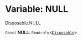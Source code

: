 # Variable: NULL

[Disposable](/en/auto-docs/playground-react/modules/Disposable.md).NULL

`Const` **NULL**: `Readonly`<[`Disposable`](/en/auto-docs/playground-react/interfaces/Disposable-1.md)>
